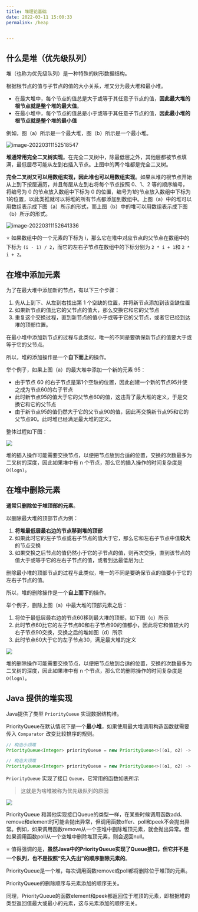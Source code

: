 ```yaml
---
title: 堆理论基础
date: 2022-03-11 15:00:33
permalink: /heap


---
```


## 什么是堆（优先级队列）

堆（也称为优先级队列）是一种特殊的树形数据结构。

根据根节点的值与子节点的值的大小关系，堆又分为最大堆和最小堆。

- 在最大堆中，每个节点的值总是大于或等于其任意子节点的值，**因此最大堆的根节点就是整个堆的最大值**。
- 在最小堆中，每个节点的值总是小于或等于其任意子节点的值，**因此最小堆的根节点就是整个堆的最小值**

例如，图（a）所示是一个最大堆，图（b）所示是一个最小堆。

![image-20220311152518547](https://cs-wiki.oss-cn-shanghai.aliyuncs.com/img/20220311152518.png)

**堆通常用完全二叉树实现**。在完全二叉树中，除最低层之外，其他层都被节点填满，最低层尽可能从左到右插入节点。上图中的两个堆都是完全二叉树。

**完全二叉树又可以用数组实现，因此堆也可以用数组实现**。如果从堆的根节点开始从上到下按层遍历，并且每层从左到右将每个节点按照 0、1、2 等的顺序编号，将编号为 0 的节点放入数组中下标为 0 的位置，编号为1的节点放入数组中下标为1的位置，以此类推就可以将堆的所有节点都添加到数组中。上图（a）中的堆可以用数组表示成下图（a）所示的形式，而上图（b）中的堆可以用数组表示成下图（b）所示的形式。

![image-20220311152641336](https://cs-wiki.oss-cn-shanghai.aliyuncs.com/img/20220311152641.png)

⭐ 如果数组中的一个元素的下标为 i，那么它在堆中对应节点的父节点在数组中的下标为 `(i - 1) / 2`，而它的左右子节点在数组中的下标分别为 `2 * i + 1`和 `2 * i + 2`。

## 在堆中添加元素

为了在最大堆中添加新的节点，有以下三个步骤：

1. 先从上到下、从左到右找出第 1 个空缺的位置，并将新节点添加到该空缺位置
2. 如果新节点的值比它的父节点的值大，那么交换它和它的父节点
3. 重复这个交换过程，直到新节点的值小于或等于它的父节点，或者它已经到达堆的顶部位置。

在最小堆中添加新节点的过程与此类似，唯一的不同是要确保新节点的值要大于或等于它的父节点。

所以，堆的添加操作是一个**自下而上**的操作。



举个例子，如果上图（a）的最大堆中添加一个新的元素 95：

- 由于节点 60 的右子节点是第1个空缺的位置，因此创建一个新的节点95并使之成为节点60的右子节点
- 此时新节点95的值大于它的父节点60的值，这违背了最大堆的定义，于是交换它和它的父节点
- 由于新节点95的值仍然大于它的父节点90的值，因此再交换新节点95和它的父节点90。此时堆已经满足最大堆的定义。

整体过程如下图：

![](https://cs-wiki.oss-cn-shanghai.aliyuncs.com/img/20220311153151.png)

堆的插入操作可能需要交换节点，以便把节点放到合适的位置，交换的次数最多为二叉树的深度，因此如果堆中有 n 个节点，那么它的插入操作的时间复杂度是 `O(logn)`。

## 在堆中删除元素

**通常只删除位于堆顶部的元素**。

以删除最大堆的顶部节点为例：

1. **将堆最低层最右边的节点移到堆的顶部**
2. 如果此时它的左子节点或右子节点的值大于它，那么它和左右子节点中值**较大**的节点交换
3. 如果交换之后节点的值仍然小于它的子节点的值，则再次交换，直到该节点的值大于或等于它的左右子节点的值，或者到达最低层为止

删除最小堆的顶部节点的过程与此类似，唯一的不同是要确保节点的值要小于它的左右子节点的值。

所以，堆的删除操作是一个**自上而下**的操作。



举个例子，删除上图（a）中最大堆的顶部元素之后：

1. 将位于最低层最右边的节点60移到最大堆的顶部，如下图（c）所示
2. 此时节点60比它的左子节点80和右子节点90的值都小，因此将它和值较大的右子节点90交换，交换之后的堆如图（d）所示
3. 此时节点60大于它的左子节点30，满足最大堆的定义

![](https://cs-wiki.oss-cn-shanghai.aliyuncs.com/img/20220311153716.png)

堆的删除操作可能需要交换节点，以便把节点放到合适的位置，交换的次数最多为二叉树的深度，因此如果堆中有 n 个节点，那么它的删除操作的时间复杂度是 `O(logn)`。

## Java 提供的堆实现

Java提供了类型 `PriorityQueue` 实现数据结构堆。

PriorityQueue在默认情况下是一个**最小堆**，如果使用最大堆调用构造函数就需要传入 `Comparator` 改变比较排序的规则。

```java
// 构造小顶堆
PriorityQueue<Integer> priorityQueue = new PriorityQueue<>((o1, o2) -> o1 - o2);

// 构造大顶堆
PriorityQueue<Integer> priorityQueue = new PriorityQueue<>((o1, o2) -> o2 - o1);
```

`PriorityQueue` 实现了接口 `Queue`，它常用的函数如表所示

> 这就是为啥堆被称为优先级队列的原因

![](https://cs-wiki.oss-cn-shanghai.aliyuncs.com/img/20220311153936.png)

PriorityQueue 和其他实现接口Queue的类型一样，在某些时候调用函数add、remove和element时可能会抛出异常，但调用函数offer、poll和peek不会抛出异常。例如，如果调用函数remove从一个空堆中删除堆顶元素，就会抛出异常。但如果调用函数poll从一个空堆中删除堆顶元素，则会返回null。

⭐ 值得强调的是，**虽然Java中的PriorityQueue实现了Queue接口，但它并不是一个队列，也不是按照“先入先出”的顺序删除元素的**。

PriorityQueue是一个堆，每次调用函数remove或poll都将删除位于堆顶的元素。

PriorityQueue的删除顺序与元素添加的顺序无关。

同理，PriorityQueue的函数element和peek都返回位于堆顶的元素，即根据堆的类型返回值最大或最小的元素，这与元素添加的顺序无关。
